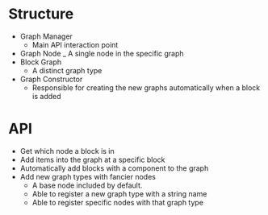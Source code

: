 # Structure
- Graph Manager
    - Main API interaction point
- Graph Node
    _ A single node in the specific graph
- Block Graph
    - A distinct graph type
- Graph Constructor
    - Responsible for creating the new graphs automatically when a block is added

# API
- Get which node a block is in
- Add items into the graph at a specific block
- Automatically add blocks with a component to the graph
- Add new graph types with fancier nodes
    - A base node included by default.
    - Able to register a new graph type with a string name
    - Able to register specific nodes with that graph type
    
